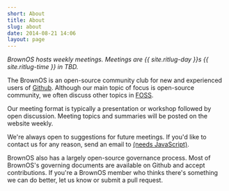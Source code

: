 ```yaml
---
short: About
title: About
slug: about
date: 2014-08-21 14:06
layout: page
---
```

*BrownOS hosts weekly meetings. Meetings are {{ site.ritlug-day }}s {{ site.ritlug-time }} in TBD.*

The BrownOS is an open-source community club for new and experienced users of [Github](github.com). Although our main topic of focus is open-source community, we often discuss other topics in [FOSS](https://en.wikipedia.org/wiki/Free_and_open-source_software).

Our meeting format is typically a presentation or workshop followed by open discussion. Meeting topics and summaries will be posted on the website weekly.

We're always open to suggestions for future meetings. If you'd like to contact us for any reason, send an email to <a href="#" id="our-email" data-mail="brownos">(needs JavaScript)</a><script>(function(){var e=document.getElementById('our-email');e.innerHTML=e.dataset.mail+'@brown.edu';e.href='mailto:'+e.innerHTML})()</script>.

BrownOS also has a largely open-source governance process. Most of BrownOS's governing documents are available on Github and accept contributions. If you're a BrownOS member who thinks there's something we can do better, let us know or submit a pull request.
